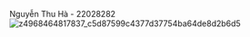 Nguyễn Thu Hà - 22028282
![z4968464817837_c5d87599c4377d37754ba64de8d2b6d5](https://github.com/nguyenthuha04/ui/assets/125620517/36277451-5ec7-4497-adaf-8c67df65e8ee)
